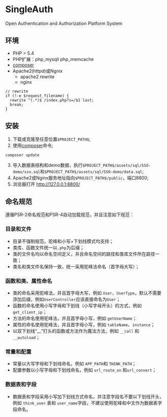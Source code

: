 # SingleAuth
Open Authentication and Authorization  Platform System

## 环境
* PHP > 5.4
* PHP扩展：php_mysqli php_memcache
* [composer](http://getcomposer.org/ "Dependency Manager for PHP")
* Apache2(httpd)或Ngnix
  + apache2 rewrite 
  + nginx
```
// rewrite
if (!-e $request_filename) {
  rewrite ^(.*)$ /index.php?s=/$1 last;
  break;
}
```

## 安装
1. 下载或克隆至任意位置`$PROJECT_PATH$`;
2. 使用[composer](http://getcomposer.org/ "Dependency Manager for PHP")命令;
```
composer update
```
3. 导入数据表结构和demo数据，执行`$PROJECT_PATH$/assets/sql/SSO-demo/sso.sql`和`$PROJECT_PATH$/assets/sql/SSO-demo/data.sql`;
4. Apache2或Nginx服务地址指向`$PROJECT_PATH$/public`，端口8800;
5. 浏览器打开 http://127.0.0.1:8800/

## 命名规范

遵循PSR-2命名规范和PSR-4自动加载规范，并且注意如下规范：

### 目录和文件

*   目录不强制规范，驼峰和小写+下划线模式均支持；
*   类库、函数文件统一以`.php`为后缀；
*   类的文件名均以命名空间定义，并且命名空间的路径和类库文件所在路径一致；
*   类名和类文件名保持一致，统一采用驼峰法命名（首字母大写）；

### 函数和类、属性命名
*   类的命名采用驼峰法，并且首字母大写，例如 `User`、`UserType`，默认不需要添加后缀，例如`UserController`应该直接命名为`User`；
*   函数的命名使用小写字母和下划线（小写字母开头）的方式，例如 `get_client_ip`；
*   方法的命名使用驼峰法，并且首字母小写，例如 `getUserName`；
*   属性的命名使用驼峰法，并且首字母小写，例如 `tableName`、`instance`；
*   以双下划线“\_\_”打头的函数或方法作为魔法方法，例如 `__call` 和 `__autoload`；

### 常量和配置
*   常量以大写字母和下划线命名，例如 `APP_PATH`和 `THINK_PATH`；
*   配置参数以小写字母和下划线命名，例如 `url_route_on` 和`url_convert`；

### 数据表和字段
*   数据表和字段采用小写加下划线方式命名，并注意字段名不要以下划线开头，例如 `think_user` 表和 `user_name`字段，不建议使用驼峰和中文作为数据表字段命名。
